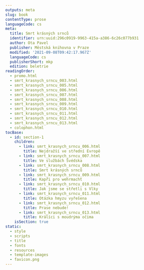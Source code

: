 ```yaml
---
outputs: meta
slug: book
contentType: prose
languageCode: cs
meta:
  title: Smrt krásných srnců
  identifier: urn:uuid:296c0919-9963-415a-a386-6c26c077b931
  author: Ota Pavel
  publisher: Městská knihovna v Praze
  modified: '2021-09-08T09:42:17.967Z'
  languageCode: cs
  publisherShort: mkp
  edition: beletrie
readingOrder:
  - promo.html
  - smrt_krasnych_srncu_003.html
  - smrt_krasnych_srncu_005.html
  - smrt_krasnych_srncu_006.html
  - smrt_krasnych_srncu_007.html
  - smrt_krasnych_srncu_008.html
  - smrt_krasnych_srncu_009.html
  - smrt_krasnych_srncu_010.html
  - smrt_krasnych_srncu_011.html
  - smrt_krasnych_srncu_012.html
  - smrt_krasnych_srncu_013.html
  - colophon.html
tocBase:
  - id: section-1
    children:
      - link: smrt_krasnych_srncu_006.html
        title: Nejdražší ve střední Evropě
      - link: smrt_krasnych_srncu_007.html
        title: Ve službách Švédska
      - link: smrt_krasnych_srncu_008.html
        title: Smrt krásných srnců
      - link: smrt_krasnych_srncu_009.html
        title: Kapři pro wehrmacht
      - link: smrt_krasnych_srncu_010.html
        title: Jak jsme se střetli s Vlky
      - link: smrt_krasnych_srncu_011.html
        title: Otázka hmyzu vyřešena
      - link: smrt_krasnych_srncu_012.html
        title: Prase nebude!
      - link: smrt_krasnych_srncu_013.html
        title: Králíci s moudrýma očima
    isSection: true
static:
  - style
  - scripts
  - title
  - fonts
  - resources
  - template-images
  - favicon.png
---
```

